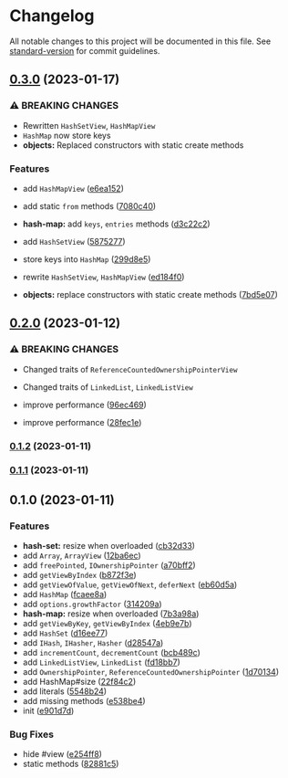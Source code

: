 # Changelog

All notable changes to this project will be documented in this file. See [standard-version](https://github.com/conventional-changelog/standard-version) for commit guidelines.

## [0.3.0](https://github.com/BlackGlory/buffer-structures/compare/v0.2.0...v0.3.0) (2023-01-17)


### ⚠ BREAKING CHANGES

* Rewritten `HashSetView`, `HashMapView`
* `HashMap` now store keys
* **objects:** Replaced constructors with static create methods

### Features

* add `HashMapView` ([e6ea152](https://github.com/BlackGlory/buffer-structures/commit/e6ea152eb425c32335f3377034747ec104f086f4))
* add static `from` methods ([7080c40](https://github.com/BlackGlory/buffer-structures/commit/7080c40fbadf1427ce580a67cefddb6b73611a37))
* **hash-map:** add `keys`, `entries` methods ([d3c22c2](https://github.com/BlackGlory/buffer-structures/commit/d3c22c22f646d0220c0e4a74c5a21fe5dff05938))
* add `HashSetView` ([5875277](https://github.com/BlackGlory/buffer-structures/commit/58752772f87d819ce3662d531b71a3b5ceded4aa))
* store keys into `HashMap` ([299d8e5](https://github.com/BlackGlory/buffer-structures/commit/299d8e5bb11160f6c98bbbff2edf87e5213716a1))


* rewrite `HashSetView`, `HashMapView` ([ed184f0](https://github.com/BlackGlory/buffer-structures/commit/ed184f0de577f2a3794169606737df51872cce86))
* **objects:** replace constructors with static create methods ([7bd5e07](https://github.com/BlackGlory/buffer-structures/commit/7bd5e07799811009cb569e00651c561774d3b3f2))

## [0.2.0](https://github.com/BlackGlory/buffer-structures/compare/v0.1.2...v0.2.0) (2023-01-12)


### ⚠ BREAKING CHANGES

* Changed traits of `ReferenceCountedOwnershipPointerView`
* Changed traits of `LinkedList`, `LinkedListView`

* improve performance ([96ec469](https://github.com/BlackGlory/buffer-structures/commit/96ec469cc25ea3ed48c068786b2ae0ebf9aee3cf))
* improve performance ([28fec1e](https://github.com/BlackGlory/buffer-structures/commit/28fec1e48a40fce7f4b87f7ecd81466e500237f2))

### [0.1.2](https://github.com/BlackGlory/buffer-structures/compare/v0.1.1...v0.1.2) (2023-01-11)

### [0.1.1](https://github.com/BlackGlory/buffer-structures/compare/v0.1.0...v0.1.1) (2023-01-11)

## 0.1.0 (2023-01-11)


### Features

* **hash-set:** resize when overloaded ([cb32d33](https://github.com/BlackGlory/buffer-structures/commit/cb32d3333f678389d6d22f4363e98e1d97548696))
* add `Array`, `ArrayView` ([12ba6ec](https://github.com/BlackGlory/buffer-structures/commit/12ba6ec9ce6796f111ccc564ed0bc692e09b1063))
* add `freePointed`, `IOwnershipPointer` ([a70bff2](https://github.com/BlackGlory/buffer-structures/commit/a70bff2c9ef737f1e4b30e82e7799937a13c9175))
* add `getViewByIndex` ([b872f3e](https://github.com/BlackGlory/buffer-structures/commit/b872f3eb09f0e27ad4f9d85331b71cefc84b5374))
* add `getViewOfValue`, `getViewOfNext`, `deferNext` ([eb60d5a](https://github.com/BlackGlory/buffer-structures/commit/eb60d5a03ec1d227193134d9458c79be4482e990))
* add `HashMap` ([fcaee8a](https://github.com/BlackGlory/buffer-structures/commit/fcaee8aa6db6e309075a3a2256ebfd874a9a6e6e))
* add `options.growthFactor` ([314209a](https://github.com/BlackGlory/buffer-structures/commit/314209a6a33ab81273f3d041a3bc5cee4c83020b))
* **hash-map:** resize when overloaded ([7b3a98a](https://github.com/BlackGlory/buffer-structures/commit/7b3a98ac425ab8986078c7f0e6bfc0c77258acd7))
* add `getViewByKey`, `getViewByIndex` ([4eb9e7b](https://github.com/BlackGlory/buffer-structures/commit/4eb9e7b63a5c085f0fd7734ba9975229ba559732))
* add `HashSet` ([d16ee77](https://github.com/BlackGlory/buffer-structures/commit/d16ee775c34604018af54eda5dcab59ab588244b))
* add `IHash`, `IHasher`, `Hasher` ([d28547a](https://github.com/BlackGlory/buffer-structures/commit/d28547a28d736028d9993e4afcf4d3388b4dd95c))
* add `incrementCount`, `decrementCount` ([bcb489c](https://github.com/BlackGlory/buffer-structures/commit/bcb489ca1b911be6a5901a0d5a5cff473f096e2a))
* add `LinkedListView`, `LinkedList` ([fd18bb7](https://github.com/BlackGlory/buffer-structures/commit/fd18bb79ba6ca0c317e3bdaf2fb9952c64e933b4))
* add `OwnershipPointer`, `ReferenceCountedOwnershipPointer` ([1d70134](https://github.com/BlackGlory/buffer-structures/commit/1d70134ebe01b151a729d02cccabd14049278b16))
* add HashMap#size ([22f84c2](https://github.com/BlackGlory/buffer-structures/commit/22f84c2901eccb3c3c28823492e743fdab4d7de2))
* add literals ([5548b24](https://github.com/BlackGlory/buffer-structures/commit/5548b244698498542ff5dd46c064056f1a479559))
* add missing methods ([e538be4](https://github.com/BlackGlory/buffer-structures/commit/e538be4f0d8103404a2a9abaec4a8042079ece80))
* init ([e901d7d](https://github.com/BlackGlory/buffer-structures/commit/e901d7d077cd246b2774dfc0422963bc8e57306a))


### Bug Fixes

* hide #view ([e254ff8](https://github.com/BlackGlory/buffer-structures/commit/e254ff8a08796d839f1b843f867dcb674f10cb62))
* static methods ([82881c5](https://github.com/BlackGlory/buffer-structures/commit/82881c59d7788407ef8596eec116baa8056a774d))
